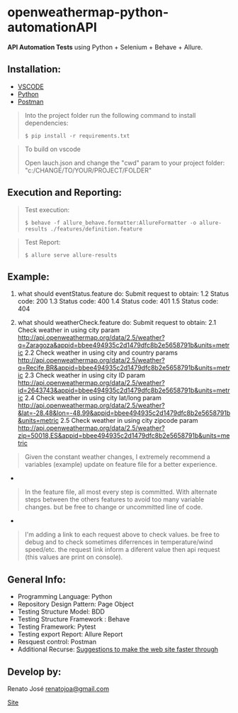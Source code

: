 # openweathermap-python-automationAPI

**API Automation Tests** using Python + Selenium + Behave + Allure.

## Installation:
- [VSCODE](https://code.visualstudio.com/)
- [Python](https://www.python.org/downloads/)
- [Postman](https://www.getpostman.com/downloads/)

> Into the project folder run the following command to install dependencies:
>
> `$ pip install -r requirements.txt`

> To build on vscode 
>
> Open lauch.json and change the "cwd" param to your project folder: "c:/CHANGE/TO/YOUR/PROJECT/FOLDER"

## Execution and Reporting:

> Test execution:
>
> `$ behave -f allure_behave.formatter:AllureFormatter -o allure-results ./features/definition.feature`

> Test Report:
>
> `$ allure serve allure-results`

## Example:
1. what should eventStatus.feature do:
    Submit request to obtain: 
        1.2 Status code: 200
        1.3 Status code: 400
        1.4 Status code: 401
        1.5 Status code: 404

2. what should weatherCheck.feature do:
    Submit request to obtain: 
        2.1 Check weather in using city param
               http://api.openweathermap.org/data/2.5/weather?q=Zaragoza&appid=bbee494935c2d1479dfc8b2e5658791b&units=metric
        2.2 Check weather in using city and country params
                http://api.openweathermap.org/data/2.5/weather?q=Recife,BR&appid=bbee494935c2d1479dfc8b2e5658791b&units=metric
        2.3 Check weather in using city ID param
                http://api.openweathermap.org/data/2.5/weather?id=2643743&appid=bbee494935c2d1479dfc8b2e5658791b&units=metric
        2.4 Check weather in using city lat/long param
                http://api.openweathermap.org/data/2.5/weather?&lat=-28.48&lon=-48.99&appid=bbee494935c2d1479dfc8b2e5658791b&units=metric
        2.5 Check weather in using city zipcode param
                http://api.openweathermap.org/data/2.5/weather?zip=50018,ES&appid=bbee494935c2d1479dfc8b2e5658791b&units=metric

>  Given the constant weather changes, I extremely recommend a variables (example) update on feature file for a better experience.

*

> In the feature file, all most every step is committed. With alternate steps between the others features to avoid too many variable changes. but be free to change or uncommitted line of code.

*

> I'm adding a link to each request above to check values. be free to debug and to check sometimes diferrences in temperature/wind speed/etc. the request link inform a diferent value then api request (this values are print on console).

## General Info:

- Programming Language: Python
- Repository Design Pattern: Page Object
- Testing Structure Model: BDD
- Testing Structure Framework : Behave
- Testing Framework: Pytest
- Testing export Report: Allure Report
- Resquest control: Postman
- Additional Recurse: [Suggestions to make the web site faster through](https://developers.google.com/speed/pagespeed/insights/?hl=pt-BR&url=http%3A%2F%2Fapi.openweathermap.org%2Fdata%2F2.5%2Fweather%3Fzip%3D50018%2Ces%26appid%3Dbbee494935c2d1479dfc8b2e5658791b%26units%3Dmetric)


## Develop by:
Renato José <renatojoa@gmail.com>

[Site](http://www.renato.pw/)
